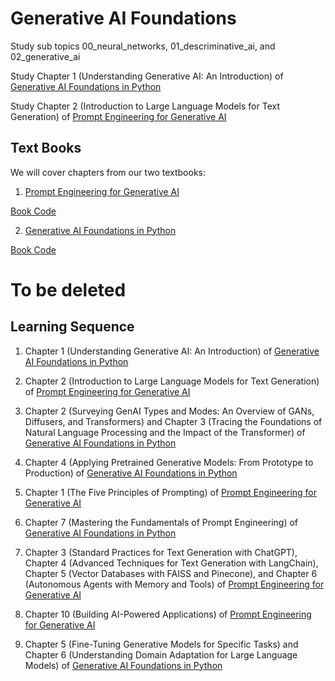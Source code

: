 # Generative AI Foundations

Study sub topics 00_neural_networks, 01_descriminative_ai, and 02_generative_ai

Study Chapter 1 (Understanding Generative AI: An Introduction) of [Generative AI Foundations in Python](https://www.amazon.com/Generative-Foundations-Python-techniques-challenges/dp/1835460828/ref=sr_1_6)

Study Chapter 2 (Introduction to Large Language Models for Text Generation) of [Prompt Engineering for Generative AI](https://www.oreilly.com/library/view/prompt-engineering-for/9781098153427/)

## Text Books

We will cover chapters from our two textbooks: 

1. [Prompt Engineering for Generative AI](https://www.oreilly.com/library/view/prompt-engineering-for/9781098153427/)

[Book Code](https://github.com/BrightPool/prompt-engineering-for-generative-ai-examples)

2. [Generative AI Foundations in Python](https://www.amazon.com/Generative-Foundations-Python-techniques-challenges/dp/1835460828/ref=sr_1_6)

[Book Code](https://github.com/PacktPublishing/Generative-AI-Foundations-in-Python)









# To be deleted

## Learning Sequence

1. Chapter 1 (Understanding Generative AI: An Introduction) of [Generative AI Foundations in Python](https://www.amazon.com/Generative-Foundations-Python-techniques-challenges/dp/1835460828/ref=sr_1_6)


  
  
      

3. Chapter 2 (Introduction to Large Language Models for Text Generation) of [Prompt Engineering for Generative AI](https://www.oreilly.com/library/view/prompt-engineering-for/9781098153427/)

4. Chapter 2 (Surveying GenAI Types and Modes: An Overview of GANs, Diffusers, and Transformers) and Chapter 3 (Tracing the Foundations of Natural Language Processing and the Impact of the Transformer) of [Generative AI Foundations in Python](https://www.amazon.com/Generative-Foundations-Python-techniques-challenges/dp/1835460828/ref=sr_1_6)

5. Chapter 4 (Applying Pretrained Generative Models: From Prototype to Production) of [Generative AI Foundations in Python](https://www.amazon.com/Generative-Foundations-Python-techniques-challenges/dp/1835460828/ref=sr_1_6)

6. Chapter 1 (The Five Principles of Prompting) of [Prompt Engineering for Generative AI](https://www.oreilly.com/library/view/prompt-engineering-for/9781098153427/)

7. Chapter 7 (Mastering the Fundamentals of Prompt Engineering) of [Generative AI Foundations in Python](https://www.amazon.com/Generative-Foundations-Python-techniques-challenges/dp/1835460828/ref=sr_1_6)

8. Chapter 3 (Standard Practices for Text Generation with ChatGPT), Chapter 4 (Advanced Techniques for Text Generation with LangChain), Chapter 5 (Vector Databases with FAISS and Pinecone), and Chapter 6 (Autonomous Agents with Memory and Tools) of [Prompt Engineering for Generative AI](https://www.oreilly.com/library/view/prompt-engineering-for/9781098153427/)

9. Chapter 10 (Building AI-Powered Applications) of [Prompt Engineering for Generative AI](https://www.oreilly.com/library/view/prompt-engineering-for/9781098153427/)

10. Chapter 5 (Fine-Tuning Generative Models for Specific Tasks) and Chapter 6 (Understanding Domain Adaptation for Large Language Models) of [Generative AI Foundations in Python](https://www.amazon.com/Generative-Foundations-Python-techniques-challenges/dp/1835460828/ref=sr_1_6)
